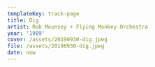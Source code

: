 ```yaml
---
templateKey: track-page
title: Dig
artist: Rob Mounsey + Flying Monkey Orchestra
year: '1989'
cover: /assets/20190930-dig.jpeg
file: /assets/20190930-dig.jpeg
date: now
---
```


